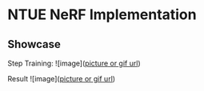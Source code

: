 # NTUE NeRF Implementation

## Showcase

Step Training:
![image]([picture or gif url](https://github.com/dayoxiao/NeRF-NTUE-project/blob/yo_dev/pics/showcase.gif))

Result
![image]([picture or gif url](https://github.com/dayoxiao/NeRF-NTUE-project/blob/yo_dev/pics/final%20result.png))
